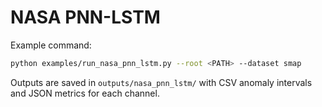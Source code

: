 # NASA PNN-LSTM

Example command:

```bash
python examples/run_nasa_pnn_lstm.py --root <PATH> --dataset smap
```

Outputs are saved in `outputs/nasa_pnn_lstm/` with CSV anomaly intervals
and JSON metrics for each channel.
